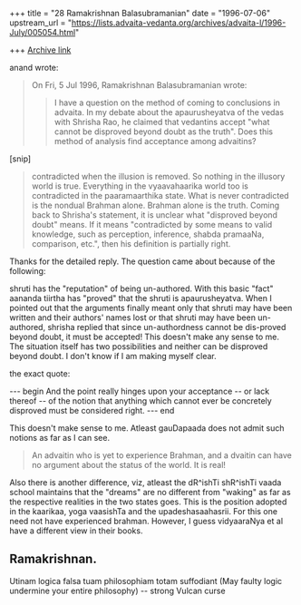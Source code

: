 +++
title = "28 Ramakrishnan Balasubramanian"
date = "1996-07-06"
upstream_url = "https://lists.advaita-vedanta.org/archives/advaita-l/1996-July/005054.html"

+++
[Archive link](https://lists.advaita-vedanta.org/archives/advaita-l/1996-July/005054.html)

anand wrote:

>On Fri, 5 Jul 1996, Ramakrishnan Balasubramanian wrote:
>> I have a question on the method of coming to conclusions in advaita. In my
> debate about the apaurusheyatva of the vedas with Shrisha Rao, he claimed
>that
>> vedantins accept "what cannot be disproved beyond doubt as the truth". Does
>> this method of analysis find acceptance among advaitins?

[snip]

>  contradicted when the illusion is removed. So nothing in the illusory
>  world is true. Everything in the vyaavahaarika world too is
>  contradicted in the paaramaarthika state. What is never contradicted
>  is the nondual Brahman alone. Brahman alone is the truth.
>  Coming back to Shrisha's statement, it is unclear what "disproved
>  beyond doubt" means. If it means "contradicted by some means to
>  valid knowledge, such as perception, inference, shabda pramaaNa,
>  comparison, etc.", then his definition is partially right.

Thanks for the detailed reply. The question came about because of the
following:

shruti has the "reputation" of being un-authored. With this basic "fact"
aananda tiirtha has "proved" that the shruti is apaurusheyatva. When I pointed
out that the arguments finally meant only that shruti may have been written and
their authors' names lost or that shruti may have been un-authored, shrisha
replied that since un-authordness cannot be dis-proved beyond doubt, it must be
accepted! This doesn't make any sense to me. The situation itself has two
possibilities and neither can be disproved beyond doubt. I don't know if I am
making myself clear.

the exact quote:

--- begin
And the point really hinges upon your acceptance -- or lack thereof
-- of the notion that anything which cannot ever be concretely disproved
must be considered right.
--- end

This doesn't make sense to me. Atleast gauDapaada does not admit such notions
as far as I can see.

> An advaitin who is yet to experience
> Brahman, and a dvaitin can have no argument about the status of the
> world. It is real!

Also there is another difference, viz, atleast the dR^ishTi shR^ishTi vaada
school maintains that the "dreams" are no different from "waking" as far as
the respective realities in the two states goes. This is the position adopted
in the kaarikaa, yoga vaasishTa and the upadeshasaahasrii. For this one need
not have experienced brahman. However, I guess vidyaaraNya et al have a
different view in their books.

Ramakrishnan.
--
Utinam logica falsa tuam philosophiam totam suffodiant (May faulty logic
undermine your entire philosophy)           -- strong Vulcan curse

